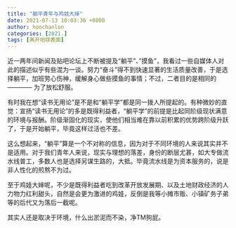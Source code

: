 ```yaml
---
title: "躺平青年与鸡娃大婶"
date: 2021-07-13 10:03:36 +0800
author: hoochanlon
categories: [2021.]
tags: [离开地球表面]
---
```


近一两年间新闻及贴吧论坛上不断被提及“躺平”、”摸鱼”，我看过一些自媒体人对此的描述似乎有些混为一谈。努力“奋斗”得不到快速显著的生活质量改善，于是选择躺平，加班劳心伤神，缓解身心做些摸鱼的事情；不过，二者目的是相同的 ———— 为了放松舒服。

 <!-- more -->

有时我在想“读书无用论”是不是和“躺平学”都是同一拨人所提起的。有种微妙的直觉：宣扬“读书无用论”的多是既得利益者，“躺平学”的前提是比起同阶级现状满意的环境与报酬。阶级渐固化的现实，使他们相当难在靠以前积累的优势跨阶级升跃了，于是开始躺平，毕竟这样过活也不差。

这么想起来，“躺平”算是一个不对称的信息，因为对于不同环境的人来说其实并不是适用。对于我们青年人来说，现实与理想的落差，身份的断层尤甚，如大专做流水线普工，多数人也是选择另谋生路的，大抵。毕竟流水线是为资本服务的，说是非人性化的煎熬不为过。

至于鸡娃大婶呢，不少是既得利益者吃到改革开放发展期、以及土地财政经济的人力物力红利甜头，自然是会更为激进的鸡娃，反倒是我等小摊市贩、小镇矿务子弟等的后代又为落后一截呢。

其实人还是取决于环境，什么出淤泥而不染，净TM狗屁。
